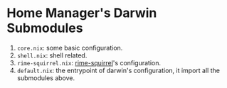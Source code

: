 # Home Manager's Darwin Submodules

1. `core.nix`: some basic configuration.
2. `shell.nix`: shell related.
3. `rime-squirrel.nix`: [rime-squirrel](https://github.com/rime/squirrel)'s configuration.
4. `default.nix`: the entrypoint of darwin's configuration, it import all the submodules above.

